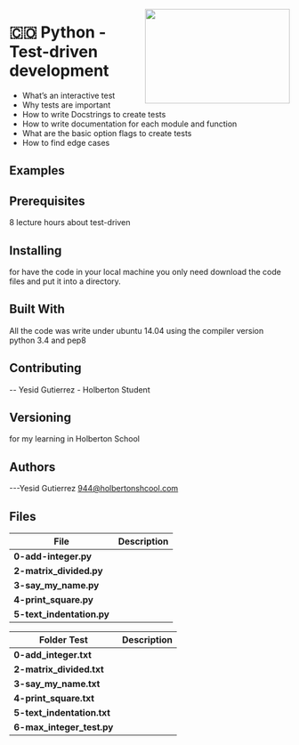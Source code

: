 <p>
<img width="260" height="170" src="https://davidjohncoleman.com/wp-djc/wp-content/uploads/2017/06/HBTN-Borderless-CMYK-Logo-Vertical-Color-Black@1200ppi-300x236.png" align="right" >
</p>





# :colombia: Python - Test-driven development                                   
- What’s an interactive test
- Why tests are important
- How to write Docstrings to create tests
- How to write documentation for each module and function
- What are the basic option flags to create tests
- How to find edge cases
## Examples                                                                     

## Prerequisites
8 lecture hours about test-driven                                               
## Installing

for have the code in your local machine you only need download the code files and put it into a directory.
## Built With

All the code was write under ubuntu 14.04 using the compiler version            
python 3.4 and pep8                                                             

## Contributing

-- Yesid Gutierrez - Holberton Student                                          

## Versioning
for my learning in Holberton School

## Authors

---Yesid Gutierrez  944@holbertonshcool.com                                    
                                                                               
## Files

|             File               |             Description                  |
|--------------------------------| ---------------------------------------- |
| **0-add-integer.py**|
| **2-matrix_divided.py**|
| **3-say_my_name.py**|
| **4-print_square.py**|
| **5-text_indentation.py**|

|             Folder Test        |             Description                  |
|--------------------------------| ---------------------------------------- |
| **0-add_integer.txt**|
| **2-matrix_divided.txt**|
| **3-say_my_name.txt**|
| **4-print_square.txt**|
| **5-text_indentation.txt**|
| **6-max_integer_test.py**|